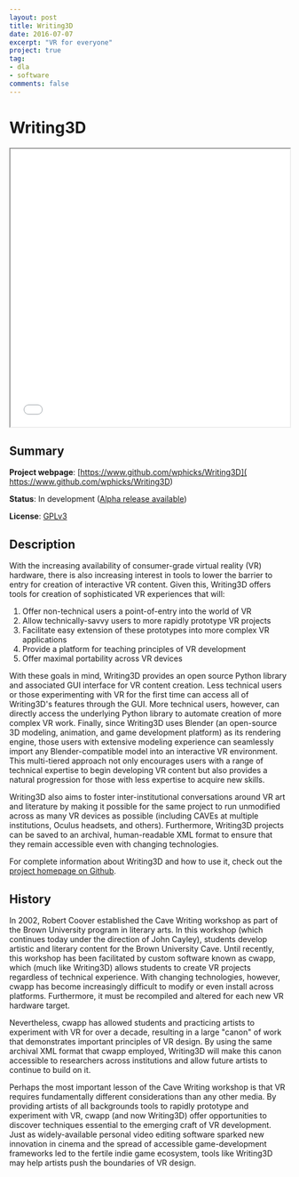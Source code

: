 ```yaml
---
layout: post
title: Writing3D
date: 2016-07-07
excerpt: "VR for everyone"
project: true
tag:
- dla
- software
comments: false
---
```


# Writing3D

<iframe allowfullscreen src="/assets/w3d_webgl.html" width="100%"
height="500"></iframe>

## Summary
 **Project webpage**: [https://www.github.com/wphicks/Writing3D](
     https://www.github.com/wphicks/Writing3D)

 **Status**: In development ([Alpha release available](
     https://github.com/wphicks/Writing3D/releases))

 **License**: [GPLv3](https://www.gnu.org/licenses/gpl-3.0.en.html)

## Description

With the increasing availability of consumer-grade virtual reality (VR)
hardware, there is also increasing interest in tools to lower the barrier to
entry for creation of interactive VR content. Given this, Writing3D offers
tools for creation of sophisticated VR experiences that will:

1. Offer non-technical users a point-of-entry into the world of VR
2. Allow technically-savvy users to more rapidly prototype VR projects
3. Facilitate easy extension of these prototypes into more complex VR
   applications
4. Provide a platform for teaching principles of VR development
5. Offer maximal portability across VR devices

With these goals in mind, Writing3D provides an open source Python library and
associated GUI interface for VR content creation. Less technical users or those
experimenting with VR for the first time can access all of Writing3D's features
through the GUI. More technical users, however, can directly access the
underlying Python library to automate creation of more complex VR work.
Finally, since Writing3D uses Blender (an open-source 3D modeling, animation,
and game development platform) as its rendering engine, those users with
extensive modeling experience can seamlessly import any Blender-compatible
model into an interactive VR environment. This multi-tiered approach not only
encourages users with a range of technical expertise to begin developing VR
content but also provides a natural progression for those with less expertise
to acquire new skills.

Writing3D also aims to foster inter-institutional conversations around VR art
and literature by making it possible for the same project to run unmodified
across as many VR devices as possible (including CAVEs at multiple
institutions, Oculus headsets, and others). Furthermore, Writing3D projects can
be saved to an archival, human-readable XML format to ensure that they remain
accessible even with changing technologies.

For complete information about Writing3D and how to use it, check out the
[project homepage on Github]( https://www.github.com/wphicks/Writing3D).

## History

In 2002, Robert Coover established the Cave Writing workshop as part of the
Brown University program in literary arts. In this workshop (which continues
today under the direction of John Cayley), students develop artistic and
literary content for the Brown University Cave. Until recently, this workshop
has been facilitated by custom software known as cwapp, which (much like
Writing3D) allows students to create VR projects regardless of technical
experience. With changing technologies, however, cwapp has become increasingly
difficult to modify or even install across platforms. Furthermore, it must be
recompiled and altered for each new VR hardware target.

Nevertheless, cwapp has allowed students and practicing artists to experiment
with VR for over a decade, resulting in a large "canon" of work that
demonstrates important principles of VR design. By using the same archival XML
format that cwapp employed, Writing3D will make this canon accessible to
researchers across institutions and allow future artists to continue to build
on it.

Perhaps the most important lesson of the Cave Writing workshop is that VR
requires fundamentally different considerations than any other media. By
providing artists of all backgrounds tools to rapidly prototype and experiment
with VR, cwapp (and now Writing3D) offer opportunities to discover techniques
essential to the emerging craft of VR development. Just as widely-available
personal video editing software sparked new innovation in cinema and the spread
of accessible game-development frameworks led to the fertile indie game
ecosystem, tools like Writing3D may help artists push the boundaries of VR
design.

